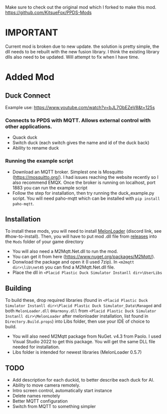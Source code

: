 Make sure to check out the original mod which I forked to make this mod.
https://github.com/KitsueFox/PPDS-Mods

# IMPORTANT
Current mod is broken due to new update. the solution is pretty simple, the dll needs to be rebuilt with the new fusion library. I think the existing library dlls also need to be updated. Will attempt to fix when I have time.

# Added Mod

## Duck Connect

Example use:
https://www.youtube.com/watch?v=bJL7ObEZeV8&t=125s

### Connects to PPDS with MQTT. Allows external control with other applications. 

* Quack duck
* Switch duck (each switch gives the name and id of the duck back)
* Ability to rename duck

### Running the example script

* Download an MQTT broker. Simplest one is Mosquitto (https://mosquitto.org/). I had issues reaching the website recently so I also recommend EMQX. Once the broker is running on localhost, port 1883 you can run the example script
* Follow the step for installation, then try running the duck_example.py script. You will need paho-mqtt which can be installed with `pip install paho-mqtt`. 

## Installation
To install these mods, you will need to install [MelonLoader](https://discord.gg/2Wn3N2P) (discord link, see \#how-to-install).
Then, you will have to put mod .dll file from [releases](https://github.com/pladisdev/PPDS-Mods/releases/tag/update-2023-02-27) into the `Mods` folder of your game directory
* You will also need a M2Mqtt.Net.dll to run the mod. 
* You can get it from here (https://www.nuget.org/packages/M2Mqtt/). 
* Donwload the package and open it (I used 7zip). In `<m2mqtt dir>\lib\net45` you can find a M2Mqtt.Net.dll file. 
* Place the dll in `<Placid Plastic Duck Simulator Instanll dir>\UserLibs`

## Building
To build these, drop required libraries (found in `<Placid Plastic Duck Simulator Instanll dir>\Placid Plastic Duck Simulator_Data\Managed` and both `MelonLoader.dll` `0Harmony.dll` from `<Placid Plastic Duck Simulator Instanll dir>\MelonLoader` after melonloader installation, 
list found in `Directory.Build.props`) into Libs folder, then use your IDE of choice to build. 
* You will also need M2Mqtt package from NuGet. v4.3 from Paolo. I used Visual Studio 2022 to get this package. You will get the same DLL file needed for installation.
* Libs folder is intended for newest libraries (MelonLoader 0.5.7)

## TODO
* Add description for each duckid, to better describe each duck for AI.
* Ability to move camera remotely.
* Intro screen control, automatically start instance
* Delete names remotely
* Better MQTT configuration
* Switch from MQTT to something simpler

